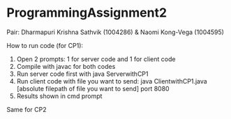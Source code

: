 # ProgrammingAssignment2

Pair: Dharmapuri Krishna Sathvik (1004286) & Naomi Kong-Vega (1004595)

How to run code (for CP1):

1. Open 2 prompts: 1 for server code and 1 for client code
2. Compile with javac for both codes
3. Run server code first with java ServerwithCP1
4. Run client code with file you want to send: java ClientwithCP1.java [absolute filepath of file you want to send] port 8080
5. Results shown in cmd prompt

Same for CP2

